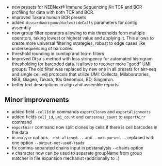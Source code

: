 - new presets for NEBNext® Immune Sequencing Kit TCR and BCR profiling for data with both TCR and BCR.
- improved Takara human BCR presets
- added `discardAmbiguousNucleotideCalls` parameters for contig assembly
- new group filter operators allowing to mix thresholds form multiple operators, taking lowest or highest value and
  applying it. This allows to create more universal filtering strategies, robust to edge cases like undersequencing of
  barcodes.
- threshold rounding in cumtop and top-n filters
- Improved Otsu's method with less stringency for automated histogram thresholding for barcoded data. It allows to
  recover more "good" UMI groups. The old filter was replaced by new one in all presets for airr-seq and single cell vdj
  protocols that utilize UMI: Cellecta, Milaboratories, NEB, Qiagen, Takara, 10x Genomics, BD, Singleron.   
- better text descriptions in align and assemble reports

## Minor improvements

- added field `-cellId` in commands `exportClones` and `exportAlignments`
- added fields `cell_id`, `umi_count` and `consensus_count` to `exportAirr` command
- `exportAirr` command now split clones by cells if there is cell barcodes in the data
- in `analyze` options `--not-aligned-..` and `--not-parsed-..` replaced with one option `--output-not-used-reads`
- fix comma-separated chains input in postanalysis --chains option
- `#` character now can be used to separate groupName from group matcher in file expansion mechanist (additionally to `:`)
